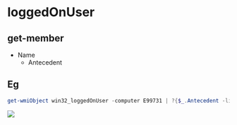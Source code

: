 # loggedOnUser

## get-member
* Name
  * Antecedent
  
## Eg
````PowerShell
get-wmiObject win32_loggedOnUser -computer E99731 | ?{$_.Antecedent -like "*domain=*RUS*"} | select Antecedent
````
[<img src="https://i.imgur.com/ZnOiv2S.png">](https://i.imgur.com/ZnOiv2S.png)
